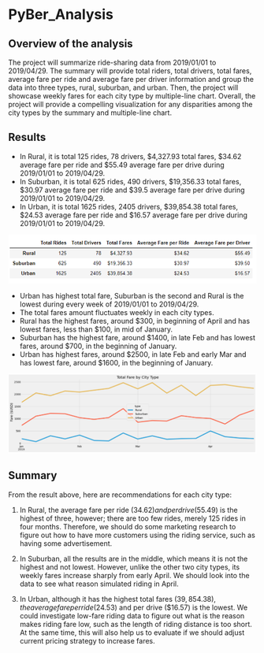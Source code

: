 # PyBer_Analysis

## Overview of the analysis
The project will summarize ride-sharing data from 2019/01/01 to 2019/04/29. The summary will provide total riders, total drivers, total fares, average fare per ride and average fare per driver information and group the data into three types, rural, suburban, and urban. Then, the project will showcase weekly fares for each city type by multiple-line chart. Overall, the project will provide a compelling visualization for any disparities among the city types by the summary and multiple-line chart.

## Results
- In Rural, it is total 125 rides, 78 drivers, $4,327.93 total fares, $34.62 average fare per ride and $55.49 average fare per drive during 2019/01/01 to 2019/04/29.
- In Suburban, it is total 625 rides, 490 drivers, $19,356.33 total fares, $30.97 average fare per ride and $39.5 average fare per drive during 2019/01/01 to 2019/04/29.
- In Urban, it is total 1625 rides, 2405 drivers, $39,854.38 total fares, $24.53 average fare per ride and $16.57 average fare per drive during 2019/01/01 to 2019/04/29.

![summary](./Resources/summary.png)

- Urban has highest total fare, Suburban is the second and Rural is the lowest during every week of 2019/01/01 to 2019/04/29.
- The total fares amount fluctuates weekly in each city types. 
- Rural has the highest fares, around $300, in beginning of April and has lowest fares, less than $100, in mid of January.
- Suburban has the highest fare, around $1400, in late Feb and has lowest fares, around $700, in the beginning of January.
- Urban has highest fares, around $2500, in late Feb and early Mar and has lowest fare, around $1600, in the beginning of January. 

![line_chart](./Resources/line_chart.png)


## Summary
From the result above, here are recommendations for each city type:
1. In Rural, the average fare per ride ($34.62) and per drive ($55.49) is the highest of three, however; there are too few rides, merely 125 rides in four months. Therefore, we should do some marketing research to figure out how to have more customers using the riding service, such as having some advertisement.

2. In Suburban, all the results are in the middle, which means it is not the highest and not lowest. However, unlike the other two city types, its weekly fares increase sharply from early April. We should look into the data to see what reason simulated riding in April.

3. In Urban, although it has the highest total fares ($39,854.38), the average fare per ride ($24.53) and per drive ($16.57) is the lowest. We could investigate low-fare riding data to figure out what is the reason makes riding fare low, such as the length of riding distance is too short. At the same time, this will also help us to evaluate if we should adjust current pricing strategy to increase fares.
